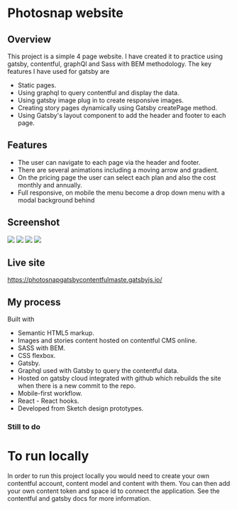 # Photosnap website

## Overview

This project is a simple 4 page website. I have created it to practice using
gatsby, contentful, graphQl and Sass with BEM methodology. The key features I
have used for gatsby are

- Static pages.
- Using graphql to query contentful and display the data.
- Using gatsby image plug in to create responsive images.
- Creating story pages dynamically using Gatsby createPage method.
- Using Gatsby's layout component to add the header and footer to each page.

## Features

- The user can navigate to each page via the header and footer.
- There are several animations including a moving arrow and gradient.
- On the pricing page the user can select each plan and also the cost monthly
  and annually.
- Full responsive, on mobile the menu become a drop down menu with a modal background behind

## Screenshot

![](/stories.png)
![](/src/static/stories.png)
![](/src/static/stories.png)
![](/src/static/stories.png)

## Live site

https://photosnapgatsbycontentfulmaste.gatsbyjs.io/

## My process

Built with

- Semantic HTML5 markup.
- Images and stories content hosted on contentful CMS online.
- SASS with BEM.
- CSS flexbox.
- Gatsby.
- Graphql used with Gatsby to query the contentful data.
- Hosted on gatsby cloud integrated with github which rebuilds the site when
  there is a new commit to the repo.
- Mobile-first workflow.
- React - React hooks.
- Developed from Sketch design prototypes.

### Still to do

# To run locally

In order to run this project locally you would need to create your own
contentful account, content model and content with them. You can then add your
own content token and space id to connect the application. See the contentful
and gatsby docs for more information.
